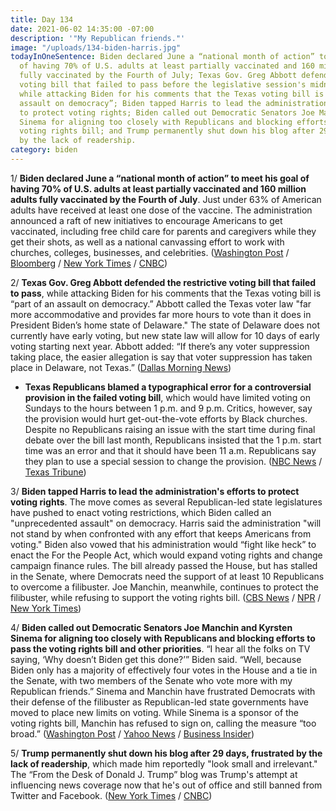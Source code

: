 ```yaml
---
title: Day 134
date: 2021-06-02 14:35:00 -07:00
description: '"My Republican friends."'
image: "/uploads/134-biden-harris.jpg"
todayInOneSentence: Biden declared June a “national month of action” to meet his goal
  of having 70% of U.S. adults at least partially vaccinated and 160 million adults
  fully vaccinated by the Fourth of July; Texas Gov. Greg Abbott defended the restrictive
  voting bill that failed to pass before the legislative session's midnight deadline,
  while attacking Biden for his comments that the Texas voting bill is “part of an
  assault on democracy”; Biden tapped Harris to lead the administration's efforts
  to protect voting rights; Biden called out Democratic Senators Joe Manchin and Kyrsten
  Sinema for aligning too closely with Republicans and blocking efforts to pass the
  voting rights bill; and Trump permanently shut down his blog after 29 days, frustrated
  by the lack of readership.
category: biden
---
```


1/ **Biden declared June a “national month of action” to meet his goal of having 70% of U.S. adults at least partially vaccinated and 160 million adults fully vaccinated by the Fourth of July**. Just under 63% of American adults have received at least one dose of the vaccine. The administration announced a raft of new initiatives to encourage Americans to get vaccinated, including free child care for parents and caregivers while they get their shots, as well as a national canvassing effort to work with churches, colleges, businesses, and celebrities. ([Washington Post](https://www.washingtonpost.com/health/2021/06/02/biden-barbershop-salon-coronavirus-vaccine-initiative/) / [Bloomberg](https://www.bloomberg.com/news/articles/2021-06-02/biden-renews-vaccination-push-to-counter-faltering-u-s-demand?srnd=premium&sref=MIBMEEoj) / [New York Times](https://www.nytimes.com/live/2021/06/02/us/biden-news-today/facing-his-july-4-vaccination-deadline-biden-announces-an-aggressive-campaign) / [CNBC](https://www.cnbc.com/2021/06/02/biden-to-double-down-on-us-efforts-to-get-more-americans-vaccinated-by-the-fourth-of-july.html))

2/ **Texas Gov. Greg Abbott defended the restrictive voting bill that failed to pass**, while attacking Biden for his comments that the Texas voting bill is “part of an assault on democracy.” Abbott called the Texas voter law "far more accommodative and provides far more hours to vote than it does in President Biden’s home state of Delaware." The state of Delaware does not currently have early voting, but new state law will allow for 10 days of early voting starting next year. Abbott added: “If there’s any voter suppression taking place, the easier allegation is say that voter suppression has taken place in Delaware, not Texas.” ([Dallas Morning News](https://www.dallasnews.com/news/politics/2021/06/01/texas-gov-greg-abbott-defends-controversial-election-bill-while-blasting-biden-delaware/))

* **Texas Republicans blamed a typographical error for a controversial provision in the failed voting bill**, which would have limited voting on Sundays to the hours between 1 p.m. and 9 p.m. Critics, however, say the provision would hurt get-out-the-vote efforts by Black churches. Despite no Republicans raising an issue with the start time during final debate over the bill last month, Republicans insisted that the 1 p.m. start time was an error and that it should have been 11 a.m. Republicans say they plan to use a special session to change the provision. ([NBC News](https://www.nbcnews.com/politics/elections/texas-republicans-blame-typo-early-sunday-voting-limit-n1269344) / [Texas Tribune](https://www.texastribune.org/2021/06/01/texas-voting-bill-sunday-republicans/))

3/ **Biden tapped Harris to lead the administration's efforts to protect voting rights**. The move comes as several Republican-led state legislatures have pushed to enact voting restrictions, which Biden called an "unprecedented assault" on democracy. Harris said the administration "will not stand by when confronted with any effort that keeps Americans from voting." Biden also vowed that his administration would “fight like heck” to enact the For the People Act, which would expand voting rights and change campaign finance rules. The bill already passed the House, but has stalled in the Senate, where Democrats need the support of at least 10 Republicans to overcome a filibuster. Joe Manchin, meanwhile, continues to protect the filibuster, while refusing to support the voting rights bill. ([CBS News](https://www.cbsnews.com/news/kamala-harris-voting-rights-biden/) / [NPR](https://www.npr.org/2021/06/02/1002487488/biden-says-will-ramp-up-push-to-expand-voting-rights-and-puts-harris-in-charge) / [New York Times](https://www.nytimes.com/2021/06/01/us/politics/voting-rights-congress.html))

4/ **Biden called out Democratic Senators Joe Manchin and Kyrsten Sinema for aligning too closely with Republicans and blocking efforts to pass the voting rights bill and other priorities**. “I hear all the folks on TV saying, ‘Why doesn’t Biden get this done?’” Biden said. “Well, because Biden only has a majority of effectively four votes in the House and a tie in the Senate, with two members of the Senate who vote more with my Republican friends.” Sinema and Manchin have frustrated Democrats with their defense of the filibuster as Republican-led state governments have moved to place new limits on voting. While Sinema is a sponsor of the voting rights bill, Manchin has refused to sign on, calling the measure “too broad.” ([Washington Post](https://www.washingtonpost.com/politics/biden-calls-out-2-democratic-lawmakers-for-blocking-agenda/2021/06/01/cf19c12e-c321-11eb-89a4-b7ae22aa193e_story.html) / [Yahoo News](https://news.yahoo.com/biden-calls-out-sinema-manchin-for-voting-more-with-republicans-220502757.html) / [Business Insider](https://www.businessinsider.com/biden-appears-to-criticize-democrats-joe-manchin-and-krysten-sinema-2021-6))

5/ **Trump permanently shut down his blog after 29 days, frustrated by the lack of readership**, which made him reportedly "look small and irrelevant." The “From the Desk of Donald J. Trump” blog was Trump's attempt at influencing news coverage now that he's out of office and still banned from Twitter and Facebook. ([New York Times](https://www.nytimes.com/2021/06/02/us/politics/trump-shuts-down-blog.html) / [CNBC](https://www.cnbc.com/2021/06/02/trump-blog-page-shuts-down-for-good.html))